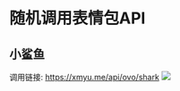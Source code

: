# 随机调用表情包API
## 小鲨鱼
调用链接: https://xmyu.me/api/ovo/shark
![](https://cdn.staticaly.com/gh/wfnie/blog-img@main/20230506/sharks.webp)
